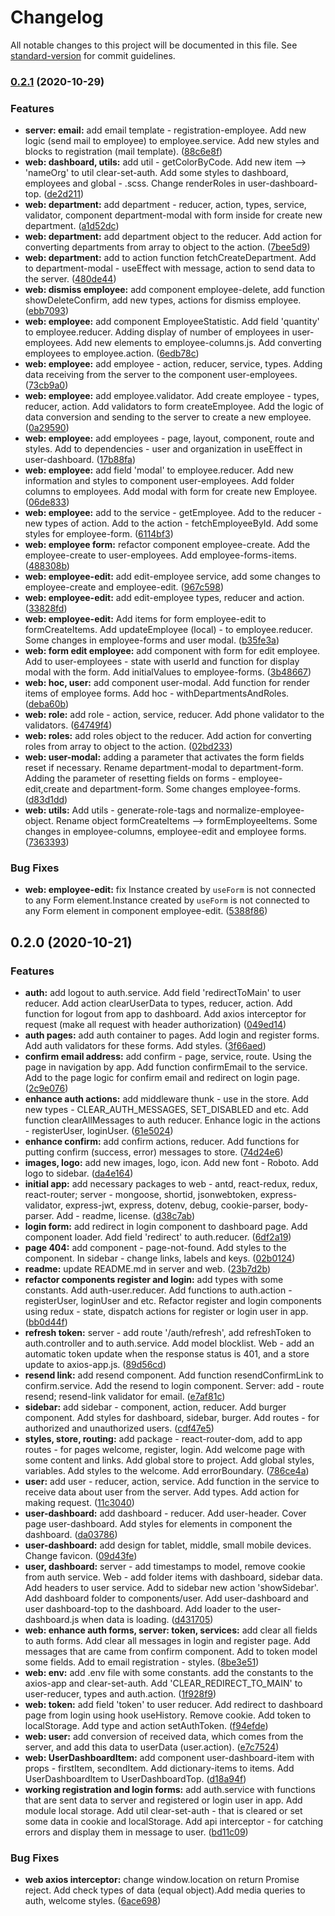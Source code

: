 # Changelog

All notable changes to this project will be documented in this file. See [standard-version](https://github.com/conventional-changelog/standard-version) for commit guidelines.

### [0.2.1](https://github.com/mWorkTime/web/compare/v0.2.0...v0.2.1) (2020-10-29)


### Features

* **server: email:** add email template - registration-employee. Add new logic (send mail to employee) to employee.service. Add new styles and blocks to registration (mail template). ([88c6e8f](https://github.com/mWorkTime/web/commit/88c6e8f3b2ef554906212cfb36998fab95b80840))
* **web: dashboard, utils:** add util - getColorByCode. Add new item --> 'nameOrg' to util clear-set-auth. Add some styles to dashboard, employees and global - .scss. Change renderRoles in user-dashboard-top. ([de2d211](https://github.com/mWorkTime/web/commit/de2d2115149ce5246310d58110f0f6299fc00aa7))
* **web: department:** add department - reducer, action, types, service, validator, component department-modal with form inside for create new department. ([a1d52dc](https://github.com/mWorkTime/web/commit/a1d52dc28d40551a577f9c5b7f0fb162983655b5))
* **web: department:** add department object to the reducer. Add action for converting departments from array to object to the action. ([7bee5d9](https://github.com/mWorkTime/web/commit/7bee5d99dcd2e8a4b802e78abf7ac3064e8f3747))
* **web: department:** add to action function fetchCreateDepartment. Add to department-modal - useEffect with message, action to send data to the server. ([480de44](https://github.com/mWorkTime/web/commit/480de44fce523ee6e764b0809e3a4c97f2726de9))
* **web: dismiss employee:** add component employee-delete, add function showDeleteConfirm, add new types, actions for dismiss employee. ([ebb7093](https://github.com/mWorkTime/web/commit/ebb7093a50b1c0e8acfa7ac01fbea251cbe415c4))
* **web: employee:** add component EmployeeStatistic. Add field 'quantity' to employee.reducer. Adding display of number of employees in user-employees. Add new elements to employee-columns.js. Add converting employees to employee.action. ([6edb78c](https://github.com/mWorkTime/web/commit/6edb78c3ef8b555c9a7c570d6c4dc7774605e0df))
* **web: employee:** add employee - action, reducer, service, types. Adding data receiving from the server to the component user-employees. ([73cb9a0](https://github.com/mWorkTime/web/commit/73cb9a0f618eb1103b5b64279ce84ef5717a6442))
* **web: employee:** add employee.validator. Add create employee - types, reducer, action. Add validators to form createEmployee. Add the logic of data conversion and sending to the server to create a new employee. ([0a29590](https://github.com/mWorkTime/web/commit/0a295903e2edbdf159d5d7cc6da7194390bbfbf5))
* **web: employee:** add employees - page, layout, component, route and styles. Add to dependencies - user and organization in useEffect in user-dashboard. ([17b88fa](https://github.com/mWorkTime/web/commit/17b88fabcb6e69ca5e95e9d72d4498935fe2fda9))
* **web: employee:** add field 'modal' to employee.reducer. Add new information and styles to component user-employees. Add folder columns to employees. Add modal with form for create new Employee. ([06de833](https://github.com/mWorkTime/web/commit/06de83348561700c2263fff312a2386a2de52a4e))
* **web: employee:** add to the service - getEmployee. Add to the reducer - new types of action. Add to the action - fetchEmployeeById. Add some styles for employee-form. ([6114bf3](https://github.com/mWorkTime/web/commit/6114bf3b5f84abb20bbb016c10a5c2dd6ec81351))
* **web: employee form:** refactor component employee-create. Add the employee-create to user-employees. Add employee-forms-items. ([488308b](https://github.com/mWorkTime/web/commit/488308b61b1673cc481922e1db02a0acbfd649f8))
* **web: employee-edit:** add  edit-employee service, add some changes to employee-create and employee-edit. ([967c598](https://github.com/mWorkTime/web/commit/967c598d473fd40e9e2d67a239c815fa8c231c8a))
* **web: employee-edit:** add  edit-employee types, reducer and action. ([33828fd](https://github.com/mWorkTime/web/commit/33828fdc76cff42c355b26746326ba99d2740418))
* **web: employee-edit:** Add items for form employee-edit to formCreateItems. Add updateEmployee (local) - to employee.reducer. Some changes in employee-forms and user modal. ([b35fe3a](https://github.com/mWorkTime/web/commit/b35fe3aaf08aacf4418fa4401db8adc2d27ab61f))
* **web: form edit employee:** add component with form for edit employee. Add to user-employees - state with userId and function for display modal with the form. Add initialValues to employee-forms. ([3b48667](https://github.com/mWorkTime/web/commit/3b48667788e656e1d0003b58e025dcdd6910897a))
* **web: hoc, user:** add component user-modal. Add function for render items of employee forms. Add hoc - withDepartmentsAndRoles. ([deba60b](https://github.com/mWorkTime/web/commit/deba60bab05b5bdc6a1ba17572200a1c47cba789))
* **web: role:** add role - action, service, reducer. Add phone validator to the validators. ([64749f4](https://github.com/mWorkTime/web/commit/64749f45ef1b5c4b279fdaa1654119a16b358976))
* **web: roles:**  add roles object to the reducer. Add action for converting roles from array to object to the action. ([02bd233](https://github.com/mWorkTime/web/commit/02bd23312bb452c940347e8f899ff83e46851c73))
* **web: user-modal:** adding a parameter that activates the form fields reset if necessary. Rename department-modal to department-form.  Adding the parameter of resetting fields on forms - employee-edit,create and department-form. Some changes employee-forms. ([d83d1dd](https://github.com/mWorkTime/web/commit/d83d1dd098b7f6b91f547dc42b10293ffaaae2ea))
* **web: utils:** Add utils - generate-role-tags and normalize-employee-object. Rename object formCreateItems --> formEmployeeItems. Some changes in employee-columns, employee-edit and employee forms. ([7363393](https://github.com/mWorkTime/web/commit/736339385a93e24935f3a5955a0cb0d25358f9dd))


### Bug Fixes

* **web: employee-edit:** fix Instance created by `useForm` is not connected to any Form element.Instance created by `useForm` is not connected to any Form element in component employee-edit. ([5388f86](https://github.com/mWorkTime/web/commit/5388f86abbd1a725a24938844909177cfc32cd4f))

## 0.2.0 (2020-10-21)


### Features

* **auth:** add logout to auth.service. Add field 'redirectToMain' to user reducer. Add action clearUserData to types, reducer, action. Add function for logout from app to dashboard. Add axios interceptor for request (make all request with header authorization) ([049ed14](https://github.com/mWorkTime/web/commit/049ed1458b7cd6ddfeb6b3cd81259f2729c50def))
* **auth pages:** add auth container to pages. Add login and register forms. Add auth validators for these forms. Add styles. ([3f66aed](https://github.com/mWorkTime/web/commit/3f66aedb36091a5b061f638df1b7f3f14d0c4dce))
* **confirm email address:** add confirm - page, service, route. Using the page in navigation by app. Add function confirmEmail to the service. Add to the page logic for confirm email and redirect on login page. ([2c9e076](https://github.com/mWorkTime/web/commit/2c9e076d587e74f9d9a910c6b55b0489273b9a7a))
* **enhance auth actions:** add middleware thunk - use in the store. Add new types - CLEAR_AUTH_MESSAGES, SET_DISABLED and etc. Add function clearAllMessages to auth reducer. Enhance logic in the actions - registerUser, loginUser. ([61e5024](https://github.com/mWorkTime/web/commit/61e502482120a5063f74b87b9a5d8beb4dbf7b60))
* **enhance confirm:** add confirm actions, reducer. Add functions for putting confirm (success, error) messages to store. ([74d24e6](https://github.com/mWorkTime/web/commit/74d24e600c069b65304630e149ab007497426c36))
* **images, logo:** add new images, logo, icon. Add new font - Roboto. Add logo to sidebar. ([da4e164](https://github.com/mWorkTime/web/commit/da4e16407721583c815e4406dd3a8af3dce754fe))
* **initial app:** add necessary packages to web - antd, react-redux, redux, react-router; server - mongoose, shortid, jsonwebtoken, express-validator, express-jwt, express, dotenv, debug, cookie-parser, body-parser. Add - readme, license. ([d38c7ab](https://github.com/mWorkTime/web/commit/d38c7ab8c5f59e4e56b6f9b778bc49497b29b6f2))
* **login form:** add redirect in login component to dashboard page. Add component loader. Add field 'redirect' to auth.reducer. ([6df2a19](https://github.com/mWorkTime/web/commit/6df2a193a457d38a2a5e74352cb25fad6da38fa0))
* **page 404:** add component - page-not-found. Add styles to the component. In sidebar - change links, labels and keys. ([02b0124](https://github.com/mWorkTime/web/commit/02b0124cbf3524c6e2814de1623ec228672aefb8))
* **readme:** update README.md in server and web. ([23b7d2b](https://github.com/mWorkTime/web/commit/23b7d2b56a99f993f765657961480744aba076c4))
* **refactor components register and login:** add types with some constants. Add auth-user.reducer. Add functions to auth.action - registerUser, loginUser and etc. Refactor register and login components using redux - state, dispatch actions for register or login user in app. ([bb0d44f](https://github.com/mWorkTime/web/commit/bb0d44fa9c3b0468126816290a583dac31421a7d))
* **refresh token:** server - add route '/auth/refresh', add refreshToken to auth.controller and to auth.service. Add model blocklist. Web - add an automatic token update when the response status is 401, and a store update to axios-app.js. ([89d56cd](https://github.com/mWorkTime/web/commit/89d56cd48856e2057788c3853136d05834897089))
* **resend link:** add resend component. Add function resendConfirmLink to confirm.service. Add the resend to login component. Server: add - route resend; resend-link validator for email. ([e7af81c](https://github.com/mWorkTime/web/commit/e7af81c4f17c8ec38b74d829e5a610dc5382e20f))
* **sidebar:** add sidebar - component, action, reducer. Add burger component. Add styles for dashboard, sidebar, burger. Add routes - for authorized and unauthorized users. ([cdf47e5](https://github.com/mWorkTime/web/commit/cdf47e5ab2518dc3c1ac1ded8e1ed50e89ed64ef))
* **styles, store, routing:** add package - react-router-dom, add to app routes - for pages welcome, register, login. Add welcome page with some content and links. Add global store to project. Add global styles, variables. Add styles to the welcome. Add errorBoundary. ([786ce4a](https://github.com/mWorkTime/web/commit/786ce4a4c86a958e88d174d62c9c460d0f9fd158))
* **user:** add user - reducer, action, service. Add function in the service to receive data about user from the server. Add types. Add action for making request. ([11c3040](https://github.com/mWorkTime/web/commit/11c3040e5de3bb84c5867969005a216961c2bd29))
* **user-dashboard:** add dashboard - reducer. Add user-header. Cover page user-dashboard. Add styles for elements in component the dashboard. ([da03786](https://github.com/mWorkTime/web/commit/da037867d38978883dbf84852c8d6930c510286e))
* **user-dashboard:** add design for tablet, middle, small mobile devices. Change favicon. ([09d43fe](https://github.com/mWorkTime/web/commit/09d43fe0e750caf1e63455bd861f314570f73d35))
* **user, dashboard:** server - add timestamps to model, remove cookie from auth service. Web - add folder items with dashboard, sidebar data. Add headers to user service. Add to sidebar new action 'showSidebar'. Add dashboard folder to components/user.  Add user-dashboard and user dashboard-top to the dashboard. Add loader to the user-dashboard.js when data is loading. ([d431705](https://github.com/mWorkTime/web/commit/d43170557fe0984ccf9198a0d4fcbe0f01b2c4ad))
* **web: enhance auth forms, server: token, services:** add clear all fields to auth forms. Add clear all messages in login and register page. Add messages that are came from confirm component. Add to token model some fields. Add to email registration - styles. ([8be3e51](https://github.com/mWorkTime/web/commit/8be3e51ed261c2f6342ccc8a6e4c231fd6289b68))
* **web: env:** add .env file with some constants. add the constants to the axios-app and clear-set-auth. Add  'CLEAR_REDIRECT_TO_MAIN' to user-reducer, types and auth.action. ([1f928f9](https://github.com/mWorkTime/web/commit/1f928f96f70be1e794ab92b8b3fd2550b555c43c))
* **web: token:** add field 'token' to user reducer. Add redirect to dashboard page from login using hook useHistory. Remove cookie. Add token to localStorage. Add type and action setAuthToken. ([f94efde](https://github.com/mWorkTime/web/commit/f94efde39f55b0070be5041a4532fbb9495ffdb2))
* **web: user:** add conversion of received data, which comes from the server, and add this data to userData (user.action). ([e7c7524](https://github.com/mWorkTime/web/commit/e7c75242ff23b6050f025d4bf37c164926297967))
* **web: UserDashboardItem:** add component user-dashboard-item with props - firstItem, secondItem. Add dictionary-items to items. Add UserDashboardItem to UserDashboardTop. ([d18a94f](https://github.com/mWorkTime/web/commit/d18a94f65d1656172f6187fca6b06809e605f09d))
* **working registration and login forms:** add auth.service with functions that are sent data to server and registered or login user in app. Add module local storage. Add util clear-set-auth - that is cleared or set some data in cookie and localStorage. Add api interceptor - for catching errors and display them in message to user. ([bd11c09](https://github.com/mWorkTime/web/commit/bd11c09b245cf8178a44a17ea8b9e7cf7ffb42ad))


### Bug Fixes

* **web axios interceptor:** change window.location on return Promise reject. Add check types of data (equal object).Add media queries to auth, welcome styles. ([6ace698](https://github.com/mWorkTime/web/commit/6ace698de0b3b31e9c0ff80cad12cab50dee9868))
